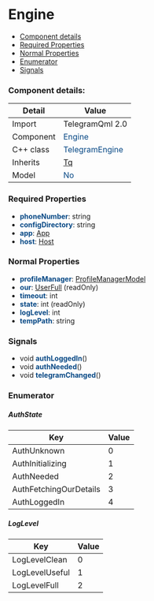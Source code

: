 # Engine

 * [Component details](#component-details)
 * [Required Properties](#required-properties)
 * [Normal Properties](#normal-properties)
 * [Enumerator](#enumerator)
 * [Signals](#signals)


### Component details:

|Detail|Value|
|------|-----|
|Import|TelegramQml 2.0|
|Component|<font color='#074885'>Engine</font>|
|C++ class|<font color='#074885'>TelegramEngine</font>|
|Inherits|<font color='#074885'>[Tq](https://github.com/Aseman-Land/libqtelegram-aseman-edition/blob/API51/telegram/documents/types/tq.md)</font>|
|Model|<font color='#074885'>No</font>|


### Required Properties

* <font color='#074885'><b>phoneNumber</b></font>: string
* <font color='#074885'><b>configDirectory</b></font>: string
* <font color='#074885'><b>app</b></font>: [App](app.md)
* <font color='#074885'><b>host</b></font>: [Host](host.md)


### Normal Properties

* <font color='#074885'><b>profileManager</b></font>: [ProfileManagerModel](profilemanagermodel.md)
* <font color='#074885'><b>our</b></font>: [UserFull](https://github.com/Aseman-Land/libqtelegram-aseman-edition/blob/API51/telegram/documents/types/userfull.md) (readOnly)
* <font color='#074885'><b>timeout</b></font>: int
* <font color='#074885'><b>state</b></font>: int (readOnly)
* <font color='#074885'><b>logLevel</b></font>: int
* <font color='#074885'><b>tempPath</b></font>: string



### Signals

 * void <font color='#074885'><b>authLoggedIn</b></font>()
 * void <font color='#074885'><b>authNeeded</b></font>()
 * void <font color='#074885'><b>telegramChanged</b></font>()


### Enumerator


##### AuthState

|Key|Value|
|---|-----|
|AuthUnknown|0|
|AuthInitializing|1|
|AuthNeeded|2|
|AuthFetchingOurDetails|3|
|AuthLoggedIn|4|

##### LogLevel

|Key|Value|
|---|-----|
|LogLevelClean|0|
|LogLevelUseful|1|
|LogLevelFull|2|

